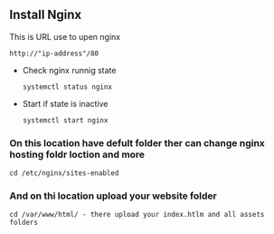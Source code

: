 ## Install Nginx </br>

This is URL use to upen nginx
  ```
  http://"ip-address"/80
  ```
- Check nginx runnig state
  ```
  systemctl status nginx
  ```
- Start if state is inactive
  ```
  systemctl start nginx
  ```

### On this location have defult folder ther can change nginx hosting foldr loction and more
```
cd /etc/nginx/sites-enabled
```

### And on thi location upload your website folder
```
cd /var/www/html/ - there upload your index.htlm and all assets folders
```
